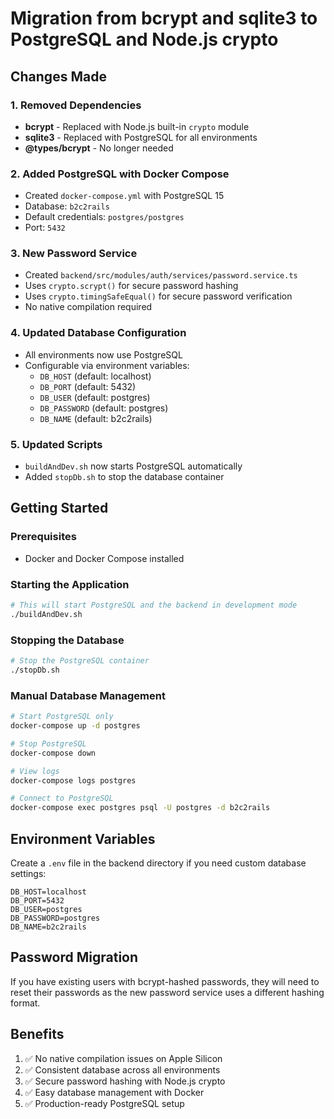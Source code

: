 # Migration from bcrypt and sqlite3 to PostgreSQL and Node.js crypto

## Changes Made

### 1. Removed Dependencies
- **bcrypt** - Replaced with Node.js built-in `crypto` module
- **sqlite3** - Replaced with PostgreSQL for all environments
- **@types/bcrypt** - No longer needed

### 2. Added PostgreSQL with Docker Compose
- Created `docker-compose.yml` with PostgreSQL 15
- Database: `b2c2rails`
- Default credentials: `postgres/postgres`
- Port: `5432`

### 3. New Password Service
- Created `backend/src/modules/auth/services/password.service.ts`
- Uses `crypto.scrypt()` for secure password hashing
- Uses `crypto.timingSafeEqual()` for secure password verification
- No native compilation required

### 4. Updated Database Configuration
- All environments now use PostgreSQL
- Configurable via environment variables:
  - `DB_HOST` (default: localhost)
  - `DB_PORT` (default: 5432)
  - `DB_USER` (default: postgres)
  - `DB_PASSWORD` (default: postgres)
  - `DB_NAME` (default: b2c2rails)

### 5. Updated Scripts
- `buildAndDev.sh` now starts PostgreSQL automatically
- Added `stopDb.sh` to stop the database container

## Getting Started

### Prerequisites
- Docker and Docker Compose installed

### Starting the Application
```bash
# This will start PostgreSQL and the backend in development mode
./buildAndDev.sh
```

### Stopping the Database
```bash
# Stop the PostgreSQL container
./stopDb.sh
```

### Manual Database Management
```bash
# Start PostgreSQL only
docker-compose up -d postgres

# Stop PostgreSQL
docker-compose down

# View logs
docker-compose logs postgres

# Connect to PostgreSQL
docker-compose exec postgres psql -U postgres -d b2c2rails
```

## Environment Variables

Create a `.env` file in the backend directory if you need custom database settings:

```env
DB_HOST=localhost
DB_PORT=5432
DB_USER=postgres
DB_PASSWORD=postgres
DB_NAME=b2c2rails
```

## Password Migration

If you have existing users with bcrypt-hashed passwords, they will need to reset their passwords as the new password service uses a different hashing format.

## Benefits

1. ✅ No native compilation issues on Apple Silicon
2. ✅ Consistent database across all environments
3. ✅ Secure password hashing with Node.js crypto
4. ✅ Easy database management with Docker
5. ✅ Production-ready PostgreSQL setup
